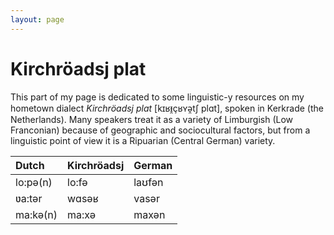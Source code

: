 ```yaml
---
layout: page
---
```


# Kirchröadsj plat

This part of my page is dedicated to some linguistic-y resources on my hometown dialect *Kirchröadsj plat* [kɪʁᵻ̯çʁʏə̯tʃ plɑt], spoken in Kerkrade (the Netherlands). Many speakers treat it as a variety of Limburgish (Low Franconian) because of geographic and sociocultural factors, but from a linguistic point of view it is a Ripuarian (Central German) variety.

| Dutch | Kirchröadsj | German |
| :---- | :---------- | :----- |
| lo:pə(n) | lo:fə | laʊfən |
| ʋa:tər | wɑsəʁ | vasər |
| ma:kə(n)| ma:xə | maxən|